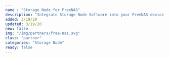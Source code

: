 ```yaml
---
name : "Storage Node for FreeNAS"
description: "Integrate Storage Node Software into your FreeNAS device."
added: 3/19/20
updated: 3/19/20
new: false
img: "/img/partners/free-nas.svg"
class: "partner"
categories: "Storage Node"
ready: false
---
```

